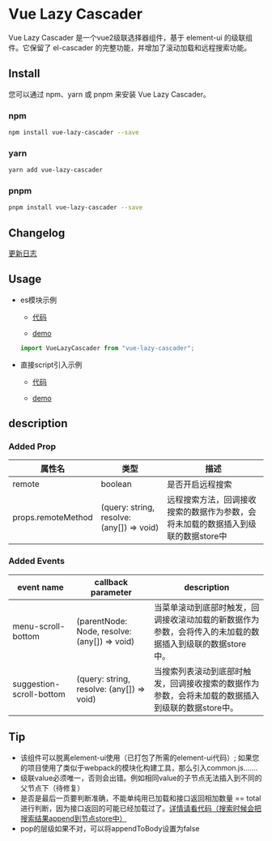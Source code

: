 # Vue Lazy Cascader

Vue Lazy Cascader 是一个vue2级联选择器组件，基于 element-ui 的级联组件。它保留了 el-cascader 的完整功能，并增加了滚动加载和远程搜索功能。

## Install

您可以通过 npm、yarn 或 pnpm 来安装 Vue Lazy Cascader。

### npm

```bash
npm install vue-lazy-cascader --save
```

### yarn

```bash
yarn add vue-lazy-cascader
```

### pnpm

```bash
pnpm install vue-lazy-cascader --save
```

## Changelog
[更新日志](./CHANGELOG.md)

## Usage

- es模块示例
  - [代码](./src/components/VueLazyCascaderExample.vue)

  - [demo](https://jyj1202.github.io/vue-lazy-cascader/)

  ```javascript
  import VueLazyCascader from "vue-lazy-cascader";
  ```


- 直接script引入示例
  - [代码](./public/vue-lazy-cascader.html)

  - [demo](https://jyj1202.github.io/vue-lazy-cascader/vue-lazy-cascader.html)

## description

### Added Prop

| 属性名            | 类型      | 描述               |
|----------------|-----------|--------------------|
| remote         | boolean   | 是否开启远程搜索     |
| props.remoteMethod | (query: string, resolve: (any[]) => void)  | 远程搜索方法，回调接收搜索的数据作为参数，会将未加载的数据插入到级联的数据store中      |


### Added Events

| event name       |      callback parameter      | description                    |
|------------------|------------------------------|--------------------------------|
| menu-scroll-bottom     | (parentNode: Node, resolve: (any[]) => void) | 当菜单滚动到底部时触发，回调接收滚动加载的新数据作为参数，会将传入的未加载的数据插入到级联的数据store中。                                    |
| suggestion-scroll-bottom | (query: string, resolve: (any[]) => void) | 当搜索列表滚动到底部时触发，回调接收搜索的数据作为参数，会将未加载的数据插入到级联的数据store中。                                  |


## Tip
- 该组件可以脱离element-ui使用（已打包了所需的element-ui代码）; 如果您的项目使用了类似于webpack的模块化构建工具，那么引入common.js.......
- 级联value必须唯一，否则会出错。例如相同value的子节点无法插入到不同的父节点下（待修复）
- 是否是最后一页要判断准确，不能单纯用已加载和接口返回相加数量 == total进行判断，因为接口返回的可能已经加载过了。[详情请看代码（搜索时候会把搜索结果append到节点store中）](./src/components/cascader/src/cascader.vue)
- pop的层级如果不对，可以将appendToBody设置为false
